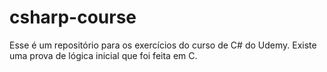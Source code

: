 # csharp-course

Esse é um repositório para os exercícios do curso de C# do Udemy.
Existe uma prova de lógica inicial que foi feita em C.
